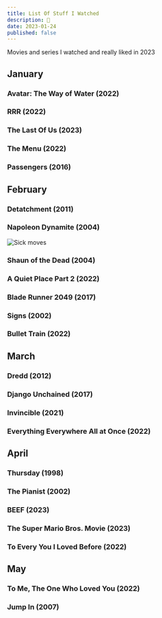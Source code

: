 ```yaml
---
title: List Of Stuff I Watched
description: 🍿
date: 2023-01-24
published: false
---
```


Movies and series I watched and really liked in 2023

## January
### Avatar: The Way of Water (2022)
### RRR (2022)
### The Last Of Us (2023)
### The Menu (2022)
### Passengers (2016)

## February
### Detatchment (2011)
### Napoleon Dynamite (2004)
![Sick moves](/content/blog/movies-2023/napoleon/dance-slide.gif)
### Shaun of the Dead (2004)
### A Quiet Place Part 2 (2022)
### Blade Runner 2049 (2017)
### Signs (2002)
### Bullet Train (2022)

## March
### Dredd (2012)
### Django Unchained (2017)
### Invincible (2021)
### Everything Everywhere All at Once (2022)

## April
### Thursday (1998)
### The Pianist (2002)
### BEEF (2023)
### The Super Mario Bros. Movie (2023)
### To Every You I Loved Before (2022)

## May
### To Me, The One Who Loved You (2022)
### Jump In (2007)


